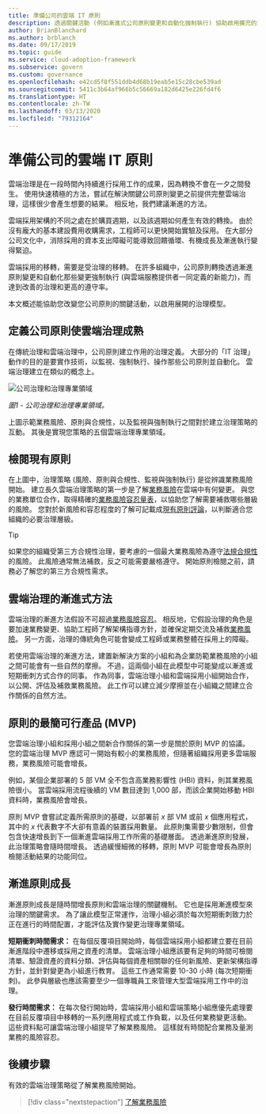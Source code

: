 ```yaml
---
title: 準備公司的雲端 IT 原則
description: 透過關鍵活動 (例如漸進式公司原則變更和自動化強制執行) 協助啟用擴充的治理模型。
author: BrianBlanchard
ms.author: brblanch
ms.date: 09/17/2019
ms.topic: guide
ms.service: cloud-adoption-framework
ms.subservice: govern
ms.custom: governance
ms.openlocfilehash: e42cd5f8f551ddb4d68b19eab5e15c28cbe539ad
ms.sourcegitcommit: 5411c3b64af966b5c56669a182d6425e226fd4f6
ms.translationtype: HT
ms.contentlocale: zh-TW
ms.lasthandoff: 03/13/2020
ms.locfileid: "79312164"
---
```

<!-- markdownlint-disable MD026 -->

# <a name="prepare-corporate-it-policy-for-the-cloud"></a>準備公司的雲端 IT 原則

雲端治理是在一段時間內持續進行採用工作的成果，因為轉換不會在一夕之間發生。 使用快速積極的方法，嘗試在解決關鍵公司原則變更之前提供完整雲端治理，這樣很少會產生想要的結果。 相反地，我們建議漸進的方法。

雲端採用架構的不同之處在於購買週期，以及該週期如何產生有效的轉換。 由於沒有龐大的基本建設費用收購需求，工程師可以更快開始實驗及採用。 在大部分公司文化中，消除採用的資本支出障礙可能導致回饋循環、有機成長及漸進執行變得緊迫。

雲端採用的移轉，需要是受治理的移轉。 在許多組織中，公司原則轉換透過漸進原則變更和自動化那些變更強制執行 (與雲端服務提供者一同定義的新能力)，而達到改善的治理和更高的遵守率。

本文概述能協助您改變您公司原則的關鍵活動，以啟用展開的治理模型。

## <a name="define-corporate-policy-to-mature-cloud-governance"></a>定義公司原則使雲端治理成熟

在傳統治理和雲端治理中，公司原則建立作用的治理定義。 大部分的「IT 治理」動作的目的是要實作技術，以監視、強制執行、操作那些公司原則並自動化。 雲端治理建立在類似的概念上。

![公司治理和治理專業領域](../../_images/operational-transformation-govern-highres.png)

*圖1 - 公司治理和治理專業領域。*

上圖示範業務風險、原則與合規性，以及監視與強制執行之間對於建立治理策略的互動。 其後是實現您策略的五個雲端治理專業領域。

## <a name="review-existing-policies"></a>檢閱現有原則

在上圖中，治理策略 (風險、原則與合規性、監視與強制執行) 是從辨識業務風險開始。 建立長久雲端治理策略的第一步是了解[業務風險](./business-risk.md)在雲端中有何變更。 與您的業務單位合作，取得精確的[業務風險容忍量表](./risk-tolerance.md)，以協助您了解需要補救哪些層級的風險。 您對於新風險和容忍程度的了解可記載成[現有原則評論](./cloud-policy-review.md)，以判斷適合您組織的必要治理層級。

> [!TIP]
> 如果您的組織受第三方合規性治理，要考慮的一個最大業務風險為遵守[法規合規性](./regulatory-compliance.md)的風險。 此風險通常無法補救，反之可能需要嚴格遵守。 開始原則檢閱之前，請務必了解您的第三方合規性需求。

## <a name="an-incremental-approach-to-cloud-governance"></a>雲端治理的漸進式方法

雲端治理的漸進方法假設不可超過[業務風險容忍](./risk-tolerance.md)。 相反地，它假設治理的角色是要加速業務變更、協助工程師了解架構指導方針，並確保定期交流及補救[業務風險](./business-risk.md)。 另一方面，治理的傳統角色可能會變成工程師或業務整體在採用上的障礙。

若使用雲端治理的漸進方法，建置新解決方案的小組和為企業防範業務風險的小組之間可能會有一些自然的摩擦。 不過，這兩個小組在此模型中可能變成以漸進或短期衝刺方式合作的同事。 作為同事，雲端治理小組和雲端採用小組開始合作，以公開、評估及補救業務風險。 此工作可以建立減少摩擦並在小組織之間建立合作關係的自然方法。

## <a name="minimum-viable-product-mvp-for-policy"></a>原則的最簡可行產品 (MVP)

您雲端治理小組和採用小組之間新合作關係的第一步是關於原則 MVP 的協議。 您的雲端治理 MVP 應認可一開始有較小的業務風險，但隨著組織採用更多雲端服務，業務風險可能會增長。

例如，某個企業部署的 5 部 VM 全不包含高業務影響性 (HBI) 資料，則其業務風險很小。 當雲端採用流程後續的 VM 數目達到 1,000 部，而該企業開始移動 HBI 資料時，業務風險會增長。

原則 MVP 會嘗試定義所需原則的基礎，以部署前 _x_ 部 VM 或前 _x_ 個應用程式，其中的 _x_ 代表數字不大卻有意義的裝置採用數量。 此原則集需要少數限制，但會包含快速增長到下一個漸進雲端採用工作所需的基礎層面。 透過漸進原則發展，此治理策略會隨時間增長。 透過緩慢細微的移轉，原則 MVP 可能會增長為原則檢閱活動結果的功能同位。

## <a name="incremental-policy-growth"></a>漸進原則成長

漸進原則成長是隨時間增長原則和雲端治理的關鍵機制。 它也是採用漸進模型來治理的關鍵需求。 為了讓此模型正常運作，治理小組必須於每次短期衝刺致力於正在進行的時間配置，才能評估及實作變更治理專業領域。

**短期衝刺時間需求：** 在每個反覆項目開始時，每個雲端採用小組都建立要在目前漸進階段中遷移或採用之資產的清單。 雲端治理小組應該要有足夠的時間可檢閱清單、驗證資產的資料分類、評估與每個資產相關聯的任何新風險、更新架構指導方針，並針對變更為小組進行教育。 這些工作通常需要 10-30 小時 (每次短期衝刺)。 此參與層級也應該需要至少一個專職員工來管理大型雲端採用工作中的治理。

**發行時間需求：** 在每次發行開始時，雲端採用小組和雲端策略小組應優先處理要在目前反覆項目中移轉的一系列應用程式或工作負載，以及任何業務變更活動。 這些資料點可讓雲端治理小組提早了解業務風險。 這樣就有時間配合業務及量測業務的風險容忍。

## <a name="next-steps"></a>後續步驟

有效的雲端治理策略從了解業務風險開始。

> [!div class="nextstepaction"]
> [了解業務風險](./business-risk.md)
